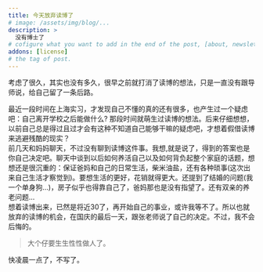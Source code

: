 ```yaml
---
title: 今天放弃读博了
# image: /assets/img/blog/...
description: >
  没有博士了
# cofigure what you want to add in the end of the post, [about, newsletter, related, random, license]
addons: [license]
# the tag of post.
---
```

考虑了很久，其实也没有多久，很早之前就打消了读博的想法，只是一直没有跟导师说，给自己留了一条后路。<br>




最近一段时间在上海实习，才发现自己不懂的真的还有很多，也产生过一个疑虑吧：自己离开学校之后能做什么? 那段时间就萌生过读博的想法。后来仔细想想，以前自己总是得过且过才会有这种不知道自己能够干嘛的疑虑吧，才想着假借读博来逃避残酷的现实？<br>
前几天和妈妈聊天，不过没有聊到读博这件事。我想,就是说了，得到的答案也是你自己决定吧。聊天中谈到以后如何养活自己以及如何背负起整个家庭的话题，想想还是很沉重的：保证爸妈和自己的日常生活，柴米油盐，还有各种琐事(这次出来自己生活才察觉到)。要想生活的更好，花销就得更大。还提到了结婚的问题(我一个单身狗...)，房子似乎也得靠自己了，爸妈那也是没有指望了。还有双亲的养老问题...<br>
想着读博出来，已然是将近30了，再开始自己的事业，或许我等不了。所以也就放弃的读博的机会，在国庆的最后一天，跟张老师说了自己的决定。不过，我不会后悔的。
> 大个仔要生生性性做人了。

快凌晨一点了，不写了。